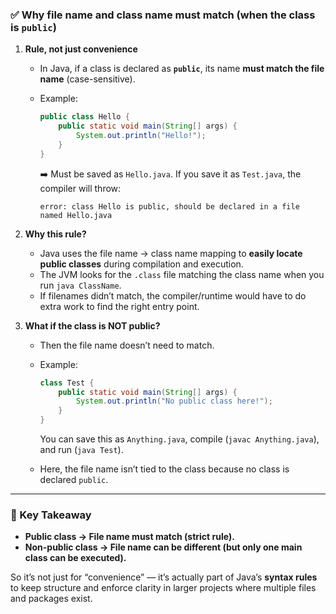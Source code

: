 ### ✅ Why file name and class name must match (when the class is `public`)

1. **Rule, not just convenience**

   * In Java, if a class is declared as **`public`**, its name **must match the file name** (case-sensitive).
   * Example:

     ```java
     public class Hello {
         public static void main(String[] args) {
             System.out.println("Hello!");
         }
     }
     ```

     ➡️ Must be saved as `Hello.java`.
     If you save it as `Test.java`, the compiler will throw:

     ```
     error: class Hello is public, should be declared in a file named Hello.java
     ```

2. **Why this rule?**

   * Java uses the file name → class name mapping to **easily locate public classes** during compilation and execution.
   * The JVM looks for the `.class` file matching the class name when you run `java ClassName`.
   * If filenames didn’t match, the compiler/runtime would have to do extra work to find the right entry point.

3. **What if the class is NOT public?**

   * Then the file name doesn’t need to match.
   * Example:

     ```java
     class Test {
         public static void main(String[] args) {
             System.out.println("No public class here!");
         }
     }
     ```

     You can save this as `Anything.java`, compile (`javac Anything.java`), and run (`java Test`).
   * Here, the file name isn’t tied to the class because no class is declared `public`.

---

### 🔑 Key Takeaway

* **Public class → File name must match (strict rule).**
* **Non-public class → File name can be different (but only one main class can be executed).**

So it’s not just for “convenience” — it’s actually part of Java’s **syntax rules** to keep structure and enforce clarity in larger projects where multiple files and packages exist.
